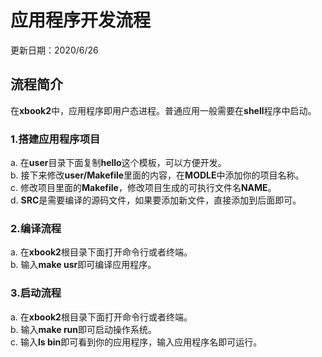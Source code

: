 # 应用程序开发流程
更新日期：2020/6/26

## 流程简介
在**xbook2**中，应用程序即用户态进程。普通应用一般需要在**shell**程序中启动。

### 1.搭建应用程序项目
a. 在**user**目录下面复制**hello**这个模板，可以方便开发。  
b. 接下来修改**user/Makefile**里面的内容，在**MODLE**中添加你的项目名称。  
c. 修改项目里面的**Makefile**，修改项目生成的可执行文件名**NAME**。  
d. **SRC**是需要编译的源码文件，如果要添加新文件，直接添加到后面即可。  

### 2.编译流程
a. 在**xbook2**根目录下面打开命令行或者终端。  
b. 输入**make usr**即可编译应用程序。  

### 3.启动流程
a. 在**xbook2**根目录下面打开命令行或者终端。  
b. 输入**make run**即可启动操作系统。  
c. 输入**ls bin**即可看到你的应用程序，输入应用程序名即可运行。  